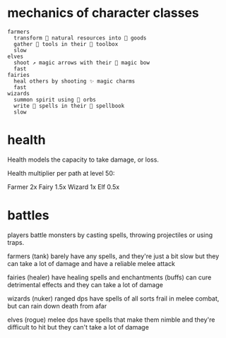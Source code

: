 # mechanics of character classes

```
farmers
  transform 🌾 natural resources into 🍚 goods
  gather 🔧 tools in their 🧰 toolbox
  slow
elves
  shoot ↗️ magic arrows with their 🏹 magic bow
  fast
fairies
  heal others by shooting ✨ magic charms
  fast 
wizards
  summon spirit using 🔮 orbs
  write 📜 spells in their 📖 spellbook
  slow
```

# health

Health models the capacity to take damage, or loss.

Health multiplier per path at level 50:

Farmer  2x
Fairy   1.5x
Wizard  1x
Elf     0.5x

# battles

players battle monsters by casting spells, throwing projectiles 
or using traps.

farmers (tank)
  barely have any spells, 
  and they're just a bit slow
  but they can take a lot of damage
  and have a reliable melee attack

fairies (healer)
  have healing spells and enchantments (buffs)
  can cure detrimental effects
  and they can take a lot of damage

wizards (nuker) ranged dps
  have spells of all sorts
  frail in melee combat, 
  but can rain down death from afar

elves (rogue) melee dps
  have spells that make them nimble
  and they're difficult to hit
  but they can't take a lot of damage

